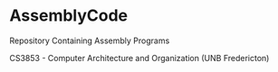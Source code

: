 # AssemblyCode
Repository Containing Assembly Programs


CS3853 - Computer Architecture and Organization (UNB Fredericton)
